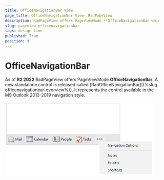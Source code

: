 ```yaml
---
title: OfficeNavigationBar View
page_title: OfficeNavigationBar View- RadPageView
description: RadPageView offers PageViewMode.**OfficeNavigationBar which exposes a separate control called RadOfficeNavigationBar.
slug: pageview-officenavigationbar
tags: design-time
published: True
position: 9 
---
```


# OfficeNavigationBar

As of **R2 2022** RadPageView offers PageViewMode.**OfficeNavigationBar**. A new standalone control is released called [RadOfficeNavigationBar]({%slug officenavigationbar-overview%}). It represents the control available in the MS Outlook 2013-2019 navigation style.

![WinForms RadPageView OfficeNavigationBar Overview](images/pageview-officenavigationbar001.png)
